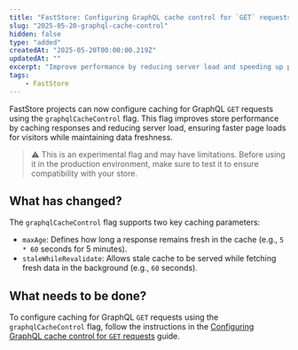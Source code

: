 ```yaml
---
title: "FastStore: Configuring GraphQL cache control for `GET` requests"
slug: "2025-05-20-graphql-cache-control"
hidden: false
type: "added"
createdAt: "2025-05-20T00:00:00.219Z"
updatedAt: ""
excerpt: "Improve performance by reducing server load and speeding up page loads with the `graphqlCacheControl` flag"
tags:
    - FastStore
---
```


FastStore projects can now configure caching for GraphQL `GET` requests using the `graphqlCacheControl` flag. This flag improves store performance by caching responses and reducing server load, ensuring faster page loads for visitors while maintaining data freshness.

> ⚠️ This is an experimental flag and may have limitations. Before using it in the production environment, make sure to test it to ensure compatibility with your store.

## What has changed?

The `graphqlCacheControl` flag supports two key caching parameters:

- `maxAge`: Defines how long a response remains fresh in the cache (e.g., `5 * 60` seconds for 5 minutes).
- `staleWhileRevalidate`: Allows stale cache to be served while fetching fresh data in the background (e.g., `60` seconds).

## What needs to be done?

To configure caching for GraphQL `GET` requests using the `graphqlCacheControl` flag, follow the instructions in the [Configuring GraphQL cache control for `GET` requests](https://developers.vtex.com/docs/guides/faststore/faststore-api-configuring-graphql-cache-control) guide.
